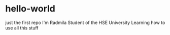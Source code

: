 # hello-world
just the first repo
I'm Radmila
Student of the HSE University
Learning how to use all this stuff

